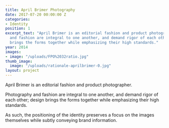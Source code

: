 ```yaml
---
title: April Brimer Photography
date: 2017-07-20 00:00:00 Z
categories:
- Identity
position: 1
excerpt_text: "April Brimer is an editorial fashion and product photographer. \nPhotography
  and fashion are integral to one another, and demand rigor of each other; design
  brings the forms together while emphasizing their high standards."
year: 2014
images:
- image: "/uploads/FPO%2032ratio.jpg"
thumb_image:
  image: "/uploads/rationale-aprilbrimer-0.jpg"
layout: project
---
```


April Brimer is an editorial fashion and product photographer.

Photography and fashion are integral to one another, and demand rigor of each other; design brings the forms together while emphasizing their high standards.

As such, the positioning of the identity preserves a focus on the images themselves while subtly conveying brand information.